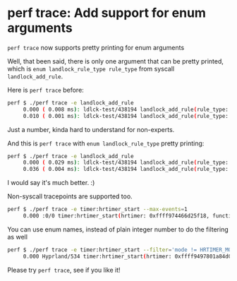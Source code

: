 # perf trace: Add support for enum arguments

`perf trace` now supports pretty printing for enum arguments

Well, that been said, there is only one argument that can be pretty printed, which is `enum landlock_rule_type rule_type` from syscall `landlock_add_rule`.

Here is `perf trace` before:
```bash
perf $ ./perf trace -e landlock_add_rule
     0.000 ( 0.008 ms): ldlck-test/438194 landlock_add_rule(rule_type: 2)                                       = -1 EBADFD (File descriptor in bad state)
     0.010 ( 0.001 ms): ldlck-test/438194 landlock_add_rule(rule_type: 1)                                       = -1 EBADFD (File descriptor in bad state)
```

Just a number, kinda hard to understand for non-experts.

And this is `perf trace` with `enum landlock_rule_type` pretty printing:
```bash
perf $ ./perf trace -e landlock_add_rule
     0.000 ( 0.029 ms): ldlck-test/438194 landlock_add_rule(rule_type: LANDLOCK_RULE_NET_PORT)                  = -1 EBADFD (File descriptor in bad state)
     0.036 ( 0.004 ms): ldlck-test/438194 landlock_add_rule(rule_type: LANDLOCK_RULE_PATH_BENEATH)              = -1 EBADFD (File descriptor in bad state)
```

I would say it's much better. :)

Non-syscall tracepoints are supported too.

```bash
perf $ ./perf trace -e timer:hrtimer_start --max-events=1
     0.000 :0/0 timer:hrtimer_start(hrtimer: 0xffff974466d25f18, function: 0xffffffff89da5be0, expires: 488283834504945, softexpires: 488283834504945, mode: HRTIMER_MODE_ABS_PINNED_HARD)
```

You can use enum names, instead of plain integer number to do the filtering as well

```bash
perf $ ./perf trace -e timer:hrtimer_start --filter='mode != HRTIMER_MODE_ABS_PINNED_HARD && mode != HRTIMER_MODE_ABS' --max-events=1
     0.000 Hyprland/534 timer:hrtimer_start(hrtimer: 0xffff9497801a84d0, function: 0xffffffffc04cdbe0, expires: 12639434638458, softexpires: 12639433638458, mode: HRTIMER_MODE_REL)
```

Please try `perf trace`, see if you like it!
